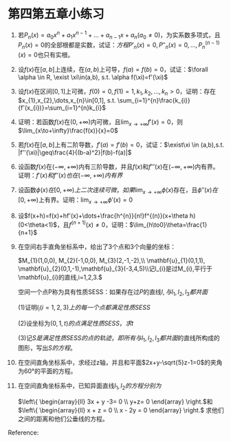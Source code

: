 # 第四第五章小练习

1.  若$P_{n}(x)=a_{0}x^{n}+a_{1}x^{n-1}+\dots+a_{n-1}x+a_{n}(a_{0}\neq 0)$，为实系数多项式，且$P_{n}(x)=0$的全部根都是实数，试证：$方程P'_{n}(x)=0,P''_{n}(x)=0,\dots,P^{(n-1)}_{n}(x)=0$也只有实根。

1.  设$f(x)$在$[a,b]$上连续，在$(a,b)$上可导，$f(a)=f(b)=0$，试证：$\forall \alpha \in R, \exist \xi\in(a,b), s.t. \alpha f(\xi)=f'(\xi)$

1.  设$f(x)$在区间$[0,1]$上可微，$f(0)=0,f(1)=1,k_{1},k_{2},\dots,k_{n}>0$，证明：存在$x_{1},x_{2},\dots,x_{n}\in[0,1], s.t. \sum_{i=1}^{n}\frac{k_{i}}{f'(x_{i})}=\sum_{i=1}^{n}k_{i}$

1.  证明：若函数$f(x)$在$(0,+ \infty)$内可微，且$\lim_{x\to+\infty}f'(x)=0$，则$\lim_{x\to+\infty}\frac{f(x)}{x}=0$

1.  若$f(x)$在$[a,b]$上有二阶导数，$f'(a)=f'(b)=0$，试证：$\exist\xi \in (a,b),s.t. |f''(\xi)|\geq\frac{4}{(b-a)^2}|f(b)-f(a)|$

1.  设函数$f(x)$在$(-\infty,+\infty)$内有三阶导数，并且$f(x)$和$f'''(x)$在$(-\infty,+\infty)$内有界。证明：$f'(x)和f''(x)也在(-\infty,+\infty)内有界$

1.  设函数$\phi(x)在[0,+\infty)上二次连续可微，如果\lim_{x\to+\infty}\phi(x)$存在，且$\phi''(x)在[0,+\infty)$上有界。证明：$\lim_{x\to+\infty}\phi'(x)=0$

1.  设$f(x+h)=f(x)+hf'(x)+\dots+\frac{h^{n}}{n!}f^{(n)}(x+\theta h)(0<\theta<1)$，且$f^{(n+1)}(x)\neq 0$，证明：$\lim_{h\to0}\theta=\frac{1}{n+1}$

1.  在空间右手直角坐标系中，给出了3个点和3个向量的坐标：

    $M_{1}(1,0,0), M_{2}(-1,0,0), M_{3}(2,-1,-2),\\ \mathbf{u}_{1}(0,1,1), \mathbf{u}_{2}(0,1,-1),\mathbf{u}_{3}(-3,4,5)\\记l_{i}是过M_{i},平行于\mathbf{u}_{i}的直线,i=1,2,3.$

    空间一个点P称为具有性质SESS：如果存在过$P$的直线$l,与l_{1},l_{2},l_{3}都共面$

    (1)证明$l_{i}(i=1,2,3)上的每一个点都满足性质SESS$

    (2)设坐标为$(0,1,t)的点满足性质SESS，求t$

    (3)记$S是满足性质SESS的点的轨迹，即所有与l_{1},l_{2},l_{3}都共面$的直线所构成的图形，写出$S的方程$。

1.  在空间直角坐标系中，求经过z轴，并且和平面$2x+y-\sqrt{5}z-1=0$的夹角为60°的平面的方程。

1.  在空间直角坐标系中，已知异面直线$l_{1},l_{2}的方程分别为$

    $\left\{
    \begin{array}{ll}
      3x + y -3= 0 \\
      y+z= 0
    \end{array}
    \right.$和$\left\{
    \begin{array}{ll}
      x + z = 0 \\
      x - 2y = 0
    \end{array}
    \right.$ 求他们之间的距离和他们公垂线的方程。



Reference:

